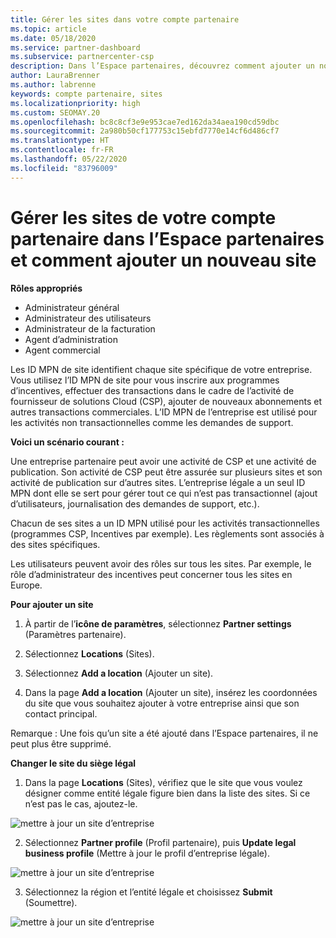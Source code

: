 ```yaml
---
title: Gérer les sites dans votre compte partenaire
ms.topic: article
ms.date: 05/18/2020
ms.service: partner-dashboard
ms.subservice: partnercenter-csp
description: Dans l’Espace partenaires, découvrez comment ajouter un nouveau site et comment l’ID MPN de site est utilisé dans les programmes d’incentives, l’activité de CSP, les abonnements et autres transactions.
author: LauraBrenner
ms.author: labrenne
keywords: compte partenaire, sites
ms.localizationpriority: high
ms.custom: SEOMAY.20
ms.openlocfilehash: bc8c8cf3e9e953cae7ed162da34aea190cd59dbc
ms.sourcegitcommit: 2a980b50cf177753c15ebfd7770e14cf6d486cf7
ms.translationtype: HT
ms.contentlocale: fr-FR
ms.lasthandoff: 05/22/2020
ms.locfileid: "83796009"
---
```

# <a name="manage-your-partner-account-locations-in-partner-center-and-how-to-add-a-new-location"></a>Gérer les sites de votre compte partenaire dans l’Espace partenaires et comment ajouter un nouveau site

**Rôles appropriés**
- Administrateur général
- Administrateur des utilisateurs
- Administrateur de la facturation
- Agent d’administration
- Agent commercial

Les ID MPN de site identifient chaque site spécifique de votre entreprise. Vous utilisez l’ID MPN de site pour vous inscrire aux programmes d’incentives, effectuer des transactions dans le cadre de l’activité de fournisseur de solutions Cloud (CSP), ajouter de nouveaux abonnements et autres transactions commerciales. L’ID MPN de l’entreprise est utilisé pour les activités non transactionnelles comme les demandes de support.

**Voici un scénario courant :**

Une entreprise partenaire peut avoir une activité de CSP et une activité de publication. Son activité de CSP peut être assurée sur plusieurs sites et son activité de publication sur d’autres sites. L’entreprise légale a un seul ID MPN dont elle se sert pour gérer tout ce qui n’est pas transactionnel (ajout d’utilisateurs, journalisation des demandes de support, etc.).

Chacun de ses sites a un ID MPN utilisé pour les activités transactionnelles (programmes CSP, Incentives par exemple). Les règlements sont associés à des sites spécifiques.

Les utilisateurs peuvent avoir des rôles sur tous les sites. Par exemple, le rôle d’administrateur des incentives peut concerner tous les sites en Europe.

**Pour ajouter un site**

1. À partir de l’**icône de paramètres**, sélectionnez **Partner settings** (Paramètres partenaire). 

2. Sélectionnez **Locations** (Sites).

3. Sélectionnez **Add a location** (Ajouter un site).  

4. Dans la page **Add a location** (Ajouter un site), insérez les coordonnées du site que vous souhaitez ajouter à votre entreprise ainsi que son contact principal.

Remarque : Une fois qu’un site a été ajouté dans l’Espace partenaires, il ne peut plus être supprimé.

**Changer le site du siège légal**

1. Dans la page **Locations** (Sites), vérifiez que le site que vous voulez désigner comme entité légale figure bien dans la liste des sites. Si ce n’est pas le cas, ajoutez-le.

![mettre à jour un site d’entreprise](images/updatepartnerprofile2.png)

2. Sélectionnez **Partner profile** (Profil partenaire), puis **Update legal business profile** (Mettre à jour le profil d’entreprise légale).

![mettre à jour un site d’entreprise](images/updatepartnerprofile1.png)

3. Sélectionnez la région et l’entité légale et choisissez **Submit** (Soumettre).

![mettre à jour un site d’entreprise](images/updatepartnerprofile3.png)

